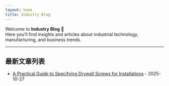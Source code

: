 ```yaml
---
layout: home
title: Industry Blog
---
```


Welcome to **Industry Blog** 👋  
Here you’ll find insights and articles about industrial technology, manufacturing, and business trends.

---

## 最新文章列表

- [A Practical Guide to Specifying Drywall Screws for Installations](./_posts/2025-10-27-A-Practical-Guide-to-Specifying-Drywall-Screws-for-Installations.html) - 2025-10-27
